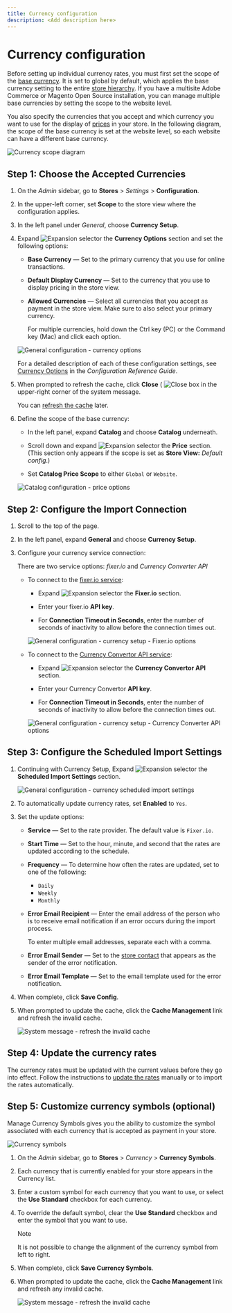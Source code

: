 ```yaml
---
title: Currency configuration
description: <Add description here>
---
```

# Currency configuration

Before setting up individual currency rates, you must first set the scope of the [base currency](https://docs.magento.com/user-guide/configuration/general/currency-setup.html). It is set to global by default, which applies the base currency setting to the entire [store hierarchy](../getting-started/websites-stores-views.md). If you have a multisite Adobe Commerce or Magento Open Source installation, you can manage multiple base currencies by setting the scope to the website level.

You also specify the currencies that you accept and which currency you want to use for the display of [prices](../catalog/catalog-price-scope.md) in your store. In the following diagram, the scope of the base currency is set at the website level, so each website can have a different base currency.

![Currency scope diagram](./assets/scope-currency-config.svg)<!-- {: "width=600px"} -->

## Step 1: Choose the Accepted Currencies

1. On the _Admin_ sidebar, go to **Stores** > _Settings_ > **Configuration**.

1. In the upper-left corner, set **Scope** to the store view where the configuration applies.

1. In the left panel under _General_, choose **Currency Setup**.

1. Expand ![Expansion selector](../assets/icon-display-expand.png) the **Currency Options** section and set the following options:

   - **Base Currency** — Set to the primary currency that you use for online transactions.

   - **Default Display Currency** — Set to the currency that you use to display pricing in the store view.

   - **Allowed Currencies** — Select all currencies that you accept as payment in the store view. Make sure to also select your primary currency.

      For multiple currencies, hold down the Ctrl key (PC) or the Command key (Mac) and click each option.

   ![General configuration - currency options](../configuration-reference/general/assets/currency-setup-currency-options.png)<!-- zoom -->

   For a detailed description of each of these configuration settings, see [Currency Options](https://docs.magento.com/user-guide/configuration/general/currency-setup.html) in the _Configuration Reference Guide_.

1. When prompted to refresh the cache, click **Close** ( ![Close box](../assets/icon-close-x.png) in the upper-right corner of the system message.

   You can [refresh the cache](https://docs.magento.com/user-guide/system/cache-management.html) later.

1. Define the scope of the base currency:

   - In the left panel, expand **Catalog** and choose **Catalog** underneath.

   - Scroll down and expand ![Expansion selector](../assets/icon-display-expand.png) the **Price** section. (This section only appears if the scope is set as **Store View:** _Default config_.)

   - Set **Catalog Price Scope** to either `Global` or `Website`.

   ![Catalog configuration - price options](../configuration-reference/catalog/assets/catalog-price.png)<!-- zoom -->

## Step 2: Configure the Import Connection

1. Scroll to the top of the page.

1. In the left panel, expand **General** and choose **Currency Setup**.

1. Configure your currency service connection:

   There are two service options: _fixer.io_ and _Currency Converter API_

   - To connect to the [fixer.io service](https://fixer.io/):

      - Expand ![Expansion selector](../assets/icon-display-expand.png) the **Fixer.io** section.

      - Enter your fixer.io **API key**.

      - For **Connection Timeout in Seconds**, enter the number of seconds of inactivity to allow before the connection times out.

      ![General configuration - currency setup - Fixer.io options](./assets/config-general-currency-setup-fixerio.png)<!-- zoom -->

   - To connect to the [Currency Convertor API service](https://free.currencyconverterapi.com/):

      - Expand ![Expansion selector](../assets/icon-display-expand.png) the **Currency Convertor API** section.

      - Enter your Currency Convertor **API key**.

      - For **Connection Timeout in Seconds**, enter the number of seconds of inactivity to allow before the connection times out.

      ![General configuration - currency setup - Currency Converter API options](../configuration-reference/general/assets/currency-setup-converter.png)<!-- zoom -->

## Step 3: Configure the Scheduled Import Settings

1. Continuing with Currency Setup, Expand ![Expansion selector](../assets/icon-display-expand.png) the **Scheduled Import Settings** section.

   ![General configuration - currency scheduled import settings](../configuration-reference/general/assets/currency-setup-scheduled-import-settings.png)<!-- zoom -->

1. To automatically update currency rates, set **Enabled** to `Yes`.

1. Set the update options:

   - **Service** — Set to the rate provider. The default value is `Fixer.io`.

   - **Start Time** — Set to the hour, minute, and second that the rates are updated according to the schedule.

   - **Frequency** — To determine how often the rates are updated, set to one of the following:

      - `Daily`
      - `Weekly`
      - `Monthly`

   - **Error Email Recipient** — Enter the email address of the person who is to receive email notification if an error occurs during the import process.

      To enter multiple email addresses, separate each with a comma.

   - **Error Email Sender** — Set to the [store contact](https://docs.magento.com/user-guide/stores/store-email-addresses.html) that appears as the sender of the error notification.

   - **Error Email Template** — Set to the email template used for the error notification.

1. When complete, click **Save Config**.

1. When prompted to update the cache, click the **Cache Management** link and refresh the invalid cache.

   ![System message - refresh the invalid cache](./assets/msg-cache-management.png)<!-- zoom -->

## Step 4: Update the currency rates

The currency rates must be updated with the current values before they go into effect. Follow the instructions to [update the rates](currency-update.md) manually or to import the rates automatically. 

## Step 5: Customize currency symbols (optional)

Manage Currency Symbols gives you the ability to customize the symbol associated with each currency that is accepted as payment in your store.

![Currency symbols](./assets/stores-currency-symbols.png)<!-- zoom -->

1. On the _Admin_ sidebar, go to **Stores** > _Currency_ > **Currency Symbols**.

1. Each currency that is currently enabled for your store appears in the Currency list.

1. Enter a custom symbol for each currency that you want to use, or select the **Use Standard** checkbox for each currency.

1. To override the default symbol, clear the **Use Standard** checkbox and enter the symbol that you want to use.

   >[!NOTE]
   >
   >It is not possible to change the alignment of the currency symbol from left to right.

1. When complete, click **Save Currency Symbols**.

1. When prompted to update the cache, click the **Cache Management** link and refresh any invalid cache.

   ![System message - refresh the invalid cache](./assets/msg-cache-management.png)<!-- zoom -->
